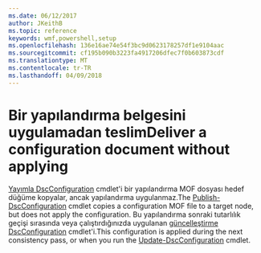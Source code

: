 ```yaml
---
ms.date: 06/12/2017
author: JKeithB
ms.topic: reference
keywords: wmf,powershell,setup
ms.openlocfilehash: 136e16ae74e54f3bc9d0623178257df1e9104aac
ms.sourcegitcommit: cf195b090b3223fa4917206dfec7f0b603873cdf
ms.translationtype: MT
ms.contentlocale: tr-TR
ms.lasthandoff: 04/09/2018
---
```

# <a name="deliver-a-configuration-document-without-applying"></a><span data-ttu-id="b7430-102">Bir yapılandırma belgesini uygulamadan teslim</span><span class="sxs-lookup"><span data-stu-id="b7430-102">Deliver a configuration document without applying</span></span>

<span data-ttu-id="b7430-103">[Yayımla DscConfiguration](https://technet.microsoft.com/library/mt517875.aspx) cmdlet'i bir yapılandırma MOF dosyası hedef düğüme kopyalar, ancak yapılandırma uygulanmaz.</span><span class="sxs-lookup"><span data-stu-id="b7430-103">The [Publish-DscConfiguration](https://technet.microsoft.com/library/mt517875.aspx) cmdlet copies a configuration MOF file to a target node, but does not apply the configuration.</span></span>
<span data-ttu-id="b7430-104">Bu yapılandırma sonraki tutarlılık geçişi sırasında veya çalıştırdığınızda uygulanan [güncelleştirme DscConfiguration](https://technet.microsoft.com/library/mt143541.aspx) cmdlet'i.</span><span class="sxs-lookup"><span data-stu-id="b7430-104">This configuration is applied during the next consistency pass, or when you run the [Update-DscConfiguration](https://technet.microsoft.com/library/mt143541.aspx) cmdlet.</span></span>